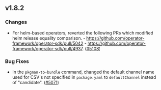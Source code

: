 ## v1.8.2

### Changes

- For helm-based operators, reverted the following PRs which modified helm release equality comparison. - https://github.com/operator-framework/operator-sdk/pull/5042 - https://github.com/operator-framework/operator-sdk/pull/4937. ([#5108](https://github.com/operator-framework/operator-sdk/pull/5108))

### Bug Fixes

- In the `pkgman-to-bundle` command, changed the default channel name used for CSV's not specified in `package.yaml` to `defaultChannel` instead of "candidate". ([#5071](https://github.com/operator-framework/operator-sdk/pull/5071))

